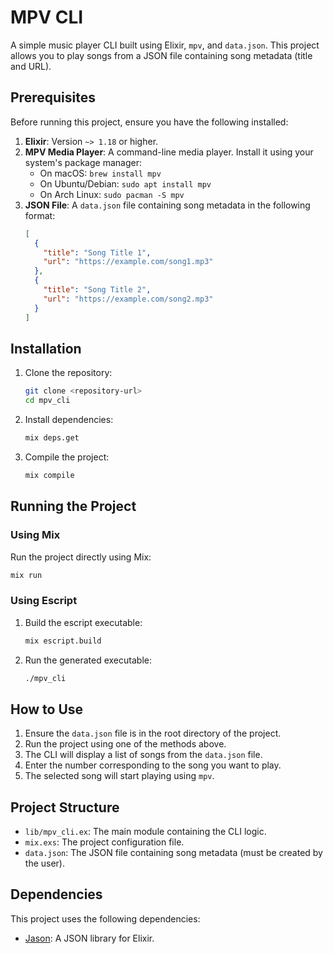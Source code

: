 # MPV CLI

A simple music player CLI built using Elixir, `mpv`, and `data.json`. This project allows you to play songs from a JSON file containing song metadata (title and URL).

## Prerequisites

Before running this project, ensure you have the following installed:

1. **Elixir**: Version `~> 1.18` or higher.
2. **MPV Media Player**: A command-line media player. Install it using your system's package manager:
   - On macOS: `brew install mpv`
   - On Ubuntu/Debian: `sudo apt install mpv`
   - On Arch Linux: `sudo pacman -S mpv`
3. **JSON File**: A `data.json` file containing song metadata in the following format:
   ```json
   [
     {
       "title": "Song Title 1",
       "url": "https://example.com/song1.mp3"
     },
     {
       "title": "Song Title 2",
       "url": "https://example.com/song2.mp3"
     }
   ]
   ```

## Installation

1. Clone the repository:
   ```bash
   git clone <repository-url>
   cd mpv_cli
   ```

2. Install dependencies:
   ```bash
   mix deps.get
   ```

3. Compile the project:
   ```bash
   mix compile
   ```

## Running the Project

### Using Mix
Run the project directly using Mix:
```bash
mix run
```

### Using Escript
1. Build the escript executable:
   ```bash
   mix escript.build
   ```

2. Run the generated executable:
   ```bash
   ./mpv_cli
   ```

## How to Use

1. Ensure the `data.json` file is in the root directory of the project.
2. Run the project using one of the methods above.
3. The CLI will display a list of songs from the `data.json` file.
4. Enter the number corresponding to the song you want to play.
5. The selected song will start playing using `mpv`.

## Project Structure

- `lib/mpv_cli.ex`: The main module containing the CLI logic.
- `mix.exs`: The project configuration file.
- `data.json`: The JSON file containing song metadata (must be created by the user).

## Dependencies

This project uses the following dependencies:
- [Jason](https://hex.pm/packages/jason): A JSON library for Elixir.

